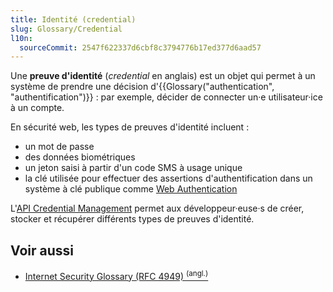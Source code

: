 ```yaml
---
title: Identité (credential)
slug: Glossary/Credential
l10n:
  sourceCommit: 2547f622337d6cbf8c3794776b17ed377d6aad57
---
```


Une **preuve d'identité** (<i lang="en">credential</i> en anglais) est un objet qui permet à un système de prendre une décision d'{{Glossary("authentication", "authentification")}}&nbsp;: par exemple, décider de connecter un·e utilisateur·ice à un compte.

En sécurité web, les types de preuves d'identité incluent&nbsp;:

- un mot de passe
- des données biométriques
- un jeton saisi à partir d'un code SMS à usage unique
- la clé utilisée pour effectuer des assertions d'authentification dans un système à clé publique comme [Web Authentication](/fr/docs/Web/API/Web_Authentication_API)

L'[API Credential Management](/fr/docs/Web/API/Credential_Management_API) permet aux développeur·euse·s de créer, stocker et récupérer différents types de preuves d'identité.

## Voir aussi

- [Internet Security Glossary (RFC 4949) <sup>(angl.)</sup>](https://datatracker.ietf.org/doc/html/rfc4949)
